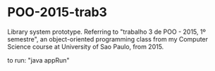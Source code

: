 # POO-2015-trab3
Library system prototype.
Referring to "trabalho 3 de POO - 2015, 1º semestre", an object-oriented programming class from my Computer Science course at University of Sao Paulo, from 2015.

to run:
"java appRun"
